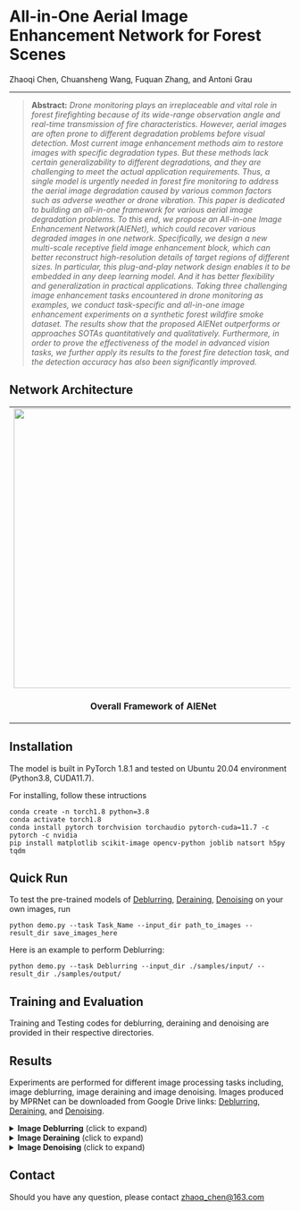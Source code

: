 # All-in-One Aerial Image Enhancement Network for  Forest Scenes

Zhaoqi Chen, Chuansheng Wang, Fuquan Zhang, and Antoni Grau

<hr />

> **Abstract:** *Drone monitoring plays an irreplaceable and vital role in forest firefighting because of its wide-range observation angle and real-time transmission of fire characteristics. However, aerial images are often prone to different degradation problems before visual detection. Most current image enhancement methods aim to restore images with specific degradation types. But these methods lack certain generalizability to different degradations, and they are challenging to meet the actual application requirements. Thus, a single model is urgently needed in forest fire monitoring to address the aerial image degradation caused by various common factors such as adverse weather or drone vibration. This paper is dedicated to building an all-in-one framework for various aerial image degradation problems. To this end, we propose an All-in-one Image Enhancement Network(AIENet), which could recover various degraded images in one network. Specifically, we design a new multi-scale receptive field image enhancement block, which can better reconstruct high-resolution details of target regions of different sizes. In particular, this plug-and-play network design enables it to be embedded in any deep learning model. And it has better flexibility and generalization in practical applications. Taking three challenging image enhancement tasks encountered in drone monitoring as examples, we conduct task-specific and all-in-one image enhancement experiments on a synthetic forest wildfire smoke dataset. The results show that the proposed AIENet outperforms or approaches SOTAs quantitatively and qualitatively. Furthermore, in order to prove the effectiveness of the model in advanced vision tasks, we further apply its results to the forest fire detection task, and the detection accuracy has also been significantly improved.* 

## Network Architecture
<table>
  <tr>
    <td> <img src = "https://i.imgur.com/69c0pQv.png" width="500"> </td>
    <td> <img src = "https://i.imgur.com/JJAKXOi.png" width="400"> </td>
  </tr>
  <tr>
    <td><p align="center"><b>Overall Framework of AIENet</b></p></td>
    <td><p align="center"><b>MRF Enhancement Block</b></p></td>
  </tr>
</table>

## Installation
The model is built in PyTorch 1.8.1 and tested on Ubuntu 20.04 environment (Python3.8, CUDA11.7).

For installing, follow these intructions
```
conda create -n torch1.8 python=3.8
conda activate torch1.8
conda install pytorch torchvision torchaudio pytorch-cuda=11.7 -c pytorch -c nvidia
pip install matplotlib scikit-image opencv-python joblib natsort h5py tqdm
```

## Quick Run

To test the pre-trained models of [Deblurring](https://drive.google.com/file/d/1QwQUVbk6YVOJViCsOKYNykCsdJSVGRtb/view?usp=sharing), [Deraining](https://drive.google.com/file/d/1O3WEJbcat7eTY6doXWeorAbQ1l_WmMnM/view?usp=sharing), [Denoising](https://drive.google.com/file/d/1LODPt9kYmxwU98g96UrRA0_Eh5HYcsRw/view?usp=sharing) on your own images, run 
```
python demo.py --task Task_Name --input_dir path_to_images --result_dir save_images_here
```
Here is an example to perform Deblurring:
```
python demo.py --task Deblurring --input_dir ./samples/input/ --result_dir ./samples/output/
```

## Training and Evaluation

Training and Testing codes for deblurring, deraining and denoising are provided in their respective directories.

## Results
Experiments are performed for different image processing tasks including, image deblurring, image deraining and image denoising. Images produced by MPRNet can be downloaded from Google Drive links: [Deblurring](https://drive.google.com/drive/folders/12jgrGdIh_lfiSsXyo-QicQuZYcLXp9rP?usp=sharing), [Deraining](https://drive.google.com/drive/folders/1IpF_jCGBhqsXN4f1vBNQ6DGpr7Pk6LdO?usp=sharing), and [Denoising](https://drive.google.com/drive/folders/1usbZKuYg8c7UrUml2bdZSbuxh_JrHW67?usp=sharing).

<details>
  <summary> <strong>Image Deblurring</strong> (click to expand) </summary>
<table>
  <tr>
    <td> <img src = "https://i.imgur.com/UIwmY13.png" width="450"> </td>
    <td> <img src = "https://i.imgur.com/ecSlcEo.png" width="450"> </td>
  </tr>
  <tr>
    <td><p align="center"><b>Deblurring on Synthetic Datasets.</b></p></td>
    <td><p align="center"><b>Deblurring on Real Dataset.</b></p></td>
  </tr>
</table></details>

<details>
  <summary> <strong>Image Deraining</strong> (click to expand) </summary>
<img src = "https://i.imgur.com/YVXWRJT.png" width="900"></details>

<details>
  <summary> <strong>Image Denoising</strong> (click to expand) </summary>
<p align="center"> <img src = "https://i.imgur.com/Wssu6Xu.png" width="450"> </p></details>

## Contact
Should you have any question, please contact zhaoq_chen@163.com
